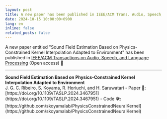 ```yaml
---
layout: post
title: A new paper has been published in IEEE/ACM Trans. Audio, Speech, and Language Processing 🎉 
date: 2024-10-15 10:00:00+0900
lang: en
inline: false
related_posts: false
---
```


A new paper entitled "Sound Field Estimation Based on Physics-Constrained Kernel Interpolation Adapted to Environment" has been published in [IEEE/ACM Transactions on Audio, Speech, and Language Processing](https://ieeexplore.ieee.org/xpl/RecentIssue.jsp?punumber=6570655) (Open access) 🎉 

***

<div style="font-weight:bolder">Sound Field Estimation Based on Physics-Constrained Kernel Interpolation Adapted to Environment</div>
J. G. C. Ribeiro, S. Koyama, R. Horiuchi, and H. Saruwatari
- Paper 📝: [https://doi.org/10.1109/TASLP.2024.3467951](https://doi.org/10.1109/TASLP.2024.3467951)
- Code 🛠️: [https://github.com/skoyamalab/PhysicsConstrainedNeuralKernel](https://github.com/skoyamalab/PhysicsConstrainedNeuralKernel)

